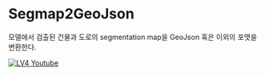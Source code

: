 # Segmap2GeoJson
모델에서 검출된 건물과 도로의 segmentation map을 GeoJson 혹은 이외의 포맷을 변환한다.



[![LV4 Youtube](https://img.youtube.com/vi/dTabdwIrecY/0.jpg)](https://www.youtube.com/watch?v=dTabdwIrecY)
